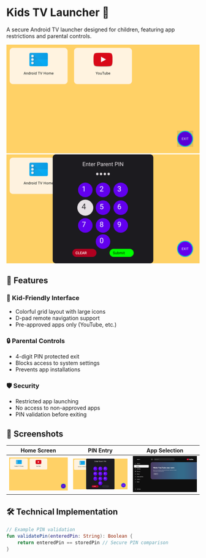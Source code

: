 # Kids TV Launcher 🚀

A secure Android TV launcher designed for children, featuring app restrictions and parental controls.

![App Screenshot](kidscreen.png)
![PIN Dialog](dialog2.png)

## 📱 Features

### 🎨 Kid-Friendly Interface
- Colorful grid layout with large icons
- D-pad remote navigation support
- Pre-approved apps only (YouTube, etc.)

### 🔒 Parental Controls
- 4-digit PIN protected exit
- Blocks access to system settings
- Prevents app installations

### 🛡️ Security
- Restricted app launching
- No access to non-approved apps
- PIN validation before exiting

## 📸 Screenshots

| Home Screen | PIN Entry | App Selection |
|-------------|-----------|---------------|
| ![Home](kidscreen.png) | ![PIN](dialog.png) | ![Apps](Aps.png) |

## 🛠️ Technical Implementation

```kotlin
// Example PIN validation
fun validatePin(enteredPin: String): Boolean {
    return enteredPin == storedPin // Secure PIN comparison
}

